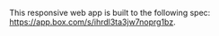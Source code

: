 This responsive web app is built to the following spec:
https://app.box.com/s/ihrdl3ta3jw7noprg1bz.
